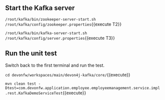 ## Start the Kafka server

`/root/kafka/bin/zookeeper-server-start.sh /root/kafka/config/zookeeper.properties`{{execute T2}}

`/root/kafka/bin/kafka-server-start.sh /root/kafka/config/server.properties`{{execute T3}}

## Run the unit test
Switch back to the first terminal and run the test.

`cd devonfw/workspaces/main/devon4j-kafka/core/`{{execute}}

`mvn clean test -Dtest=com.devonfw.application.employee.employeemanagement.service.impl.rest.KafkaDemoServiceTest`{{execute}}